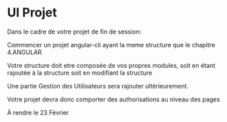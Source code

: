 # UI Projet

Dans le cadre de votre projet de fin de session:

Commencer un projet angular-cli ayant la meme structure que le chapitre 4.ANGULAR

Votre structure doit etre composée de vos propres modules, soit en étant rajoutée à la structure soit en modifiant la structure

Une partie Gestion des Utilisateurs sera rajouter ultérieurement.

Votre projet devra donc comporter des authorisations au niveau des pages

À rendre le 23 Février
